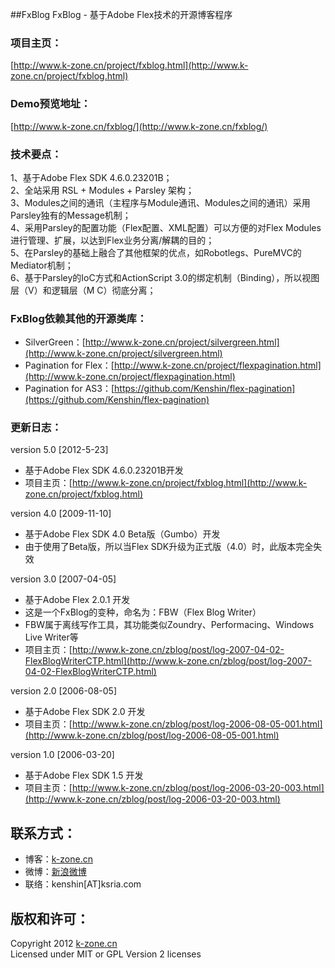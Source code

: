 ##FxBlog
FxBlog - 基于Adobe Flex技术的开源博客程序

### 项目主页：  
[http://www.k-zone.cn/project/fxblog.html](http://www.k-zone.cn/project/fxblog.html)

### Demo预览地址：  
[http://www.k-zone.cn/fxblog/](http://www.k-zone.cn/fxblog/)

### 技术要点：  
1、基于Adobe Flex SDK 4.6.0.23201B；   
2、全站采用 RSL + Modules + Parsley 架构；   
3、Modules之间的通讯（主程序与Module通讯、Modules之间的通讯）采用Parsley独有的Message机制；   
4、采用Parsley的配置功能（Flex配置、XML配置）可以方便的对Flex Modules进行管理、扩展，以达到Flex业务分离/解耦的目的；   
5、在Parsley的基础上融合了其他框架的优点，如Robotlegs、PureMVC的Mediator机制；   
6、基于Parsley的IoC方式和ActionScript 3.0的绑定机制（Binding），所以视图层（V）和逻辑层（M C）彻底分离；  

### FxBlog依赖其他的开源类库：
* SilverGreen：[http://www.k-zone.cn/project/silvergreen.html](http://www.k-zone.cn/project/silvergreen.html)
* Pagination for Flex：[http://www.k-zone.cn/project/flexpagination.html](http://www.k-zone.cn/project/flexpagination.html)
* Pagination for AS3：[https://github.com/Kenshin/flex-pagination](https://github.com/Kenshin/flex-pagination)

### 更新日志：
version 5.0 [2012-5-23]
* 基于Adobe Flex SDK 4.6.0.23201B开发
* 项目主页：[http://www.k-zone.cn/project/fxblog.html](http://www.k-zone.cn/project/fxblog.html)

version 4.0 [2009-11-10]
* 基于Adobe Flex SDK 4.0 Beta版（Gumbo）开发
* 由于使用了Beta版，所以当Flex SDK升级为正式版（4.0）时，此版本完全失效

version 3.0 [2007-04-05]
* 基于Adobe Flex 2.0.1 开发
* 这是一个FxBlog的变种，命名为：FBW（Flex Blog Writer）
* FBW属于离线写作工具，其功能类似Zoundry、Performacing、Windows Live Writer等
* 项目主页：[http://www.k-zone.cn/zblog/post/log-2007-04-02-FlexBlogWriterCTP.html](http://www.k-zone.cn/zblog/post/log-2007-04-02-FlexBlogWriterCTP.html)

version 2.0 [2006-08-05]
* 基于Adobe Flex SDK 2.0 开发
* 项目主页：[http://www.k-zone.cn/zblog/post/log-2006-08-05-001.html](http://www.k-zone.cn/zblog/post/log-2006-08-05-001.html)

version 1.0 [2006-03-20]
* 基于Adobe Flex SDK 1.5 开发
* 项目主页：[http://www.k-zone.cn/zblog/post/log-2006-03-20-003.html](http://www.k-zone.cn/zblog/post/log-2006-03-20-003.html)

## 联系方式：
* 博客：[k-zone.cn](http://www.k-zone.cn/zblog)
* 微博：[新浪微博](http://weibo.com/23784148)
* 联络：kenshin[AT]ksria.com

## 版权和许可：
Copyright 2012 [k-zone.cn](http://www.k-zone.cn/zblog)  
Licensed under MIT or GPL Version 2 licenses
